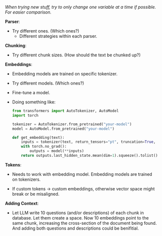 *When trying new stuff, try to only change one variable at a time if possible. For easier comparison.*

**Parser**:
  + Try different ones. (Which ones?)
      - Different strategies within each parser.

**Chunking**:
  + Try different chunk sizes. (How should the text be chunked up?)

**Embeddings**:
  + Embedding models are trained on specific tokenizer.
    
  + Try different models. (Which ones?)
  
  + Fine-tune a model.

  + Doing something like:
    ```python
    from transformers import AutoTokenizer, AutoModel
    import torch
    
    tokenizer = AutoTokenizer.from_pretrained("your-model")
    model = AutoModel.from_pretrained("your-model")
    
    def get_embedding(text):
        inputs = tokenizer(text, return_tensors="pt", truncation=True, max_length=512)
        with torch.no_grad():
            outputs = model(**inputs)
        return outputs.last_hidden_state.mean(dim=1).squeeze().tolist()
    ```
**Tokens**:
  + Needs to work with embedding model. Embedding models are trained on tokenizers.
  
  + If custom tokens -> custom embeddings, otherwise vector space might break or be misaligned.

**Adding Context**:
  + Let LLM write 10 questions (and/or descriptions) of each chunk in database. Let them create a space.
    Now 10 embeddings point to the same chunk, increasing the cross-section of the document being found.
    And adding both questions and descriptions could be benifitial.
